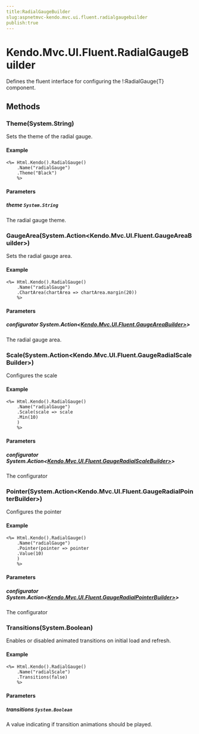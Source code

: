 ```yaml
---
title:RadialGaugeBuilder
slug:aspnetmvc-kendo.mvc.ui.fluent.radialgaugebuilder
publish:true
---
```


# Kendo.Mvc.UI.Fluent.RadialGaugeBuilder

Defines the fluent interface for configuring the !:RadialGauge{T} component.

## Methods

### Theme(System.String)
Sets the theme of the radial gauge.

#### Example
    <%= Html.Kendo().RadialGauge()
        .Name("radialGauge")
        .Theme("Black")
        %>

#### Parameters

##### theme `System.String`
The radial gauge theme.

### GaugeArea(System.Action<Kendo.Mvc.UI.Fluent.GaugeAreaBuilder>)
Sets the radial gauge area.

#### Example
    <%= Html.Kendo().RadialGauge()
        .Name("radialGauge")
        .ChartArea(chartArea => chartArea.margin(20))
        %>

#### Parameters

##### configurator System.Action<[Kendo.Mvc.UI.Fluent.GaugeAreaBuilder>](/api/wrappers/aspnet-mvc/Kendo.Mvc.UI.Fluent/GaugeAreaBuilder>)>
The radial gauge area.

### Scale(System.Action<Kendo.Mvc.UI.Fluent.GaugeRadialScaleBuilder>)
Configures the scale

#### Example
    <%= Html.Kendo().RadialGauge()
        .Name("radialGauge")
        .Scale(scale => scale
        .Min(10)
        )
        %>

#### Parameters

##### configurator System.Action<[Kendo.Mvc.UI.Fluent.GaugeRadialScaleBuilder>](/api/wrappers/aspnet-mvc/Kendo.Mvc.UI.Fluent/GaugeRadialScaleBuilder>)>
The configurator

### Pointer(System.Action<Kendo.Mvc.UI.Fluent.GaugeRadialPointerBuilder>)
Configures the pointer

#### Example
    <%= Html.Kendo().RadialGauge()
        .Name("radialGauge")
        .Pointer(pointer => pointer
        .Value(10)
        )
        %>

#### Parameters

##### configurator System.Action<[Kendo.Mvc.UI.Fluent.GaugeRadialPointerBuilder>](/api/wrappers/aspnet-mvc/Kendo.Mvc.UI.Fluent/GaugeRadialPointerBuilder>)>
The configurator

### Transitions(System.Boolean)
Enables or disabled animated transitions on initial load and refresh.

#### Example
    <%= Html.Kendo().RadialGauge()
        .Name("radialScale")
        .Transitions(false)
        %>

#### Parameters

##### transitions `System.Boolean`
A value indicating if transition animations should be played.